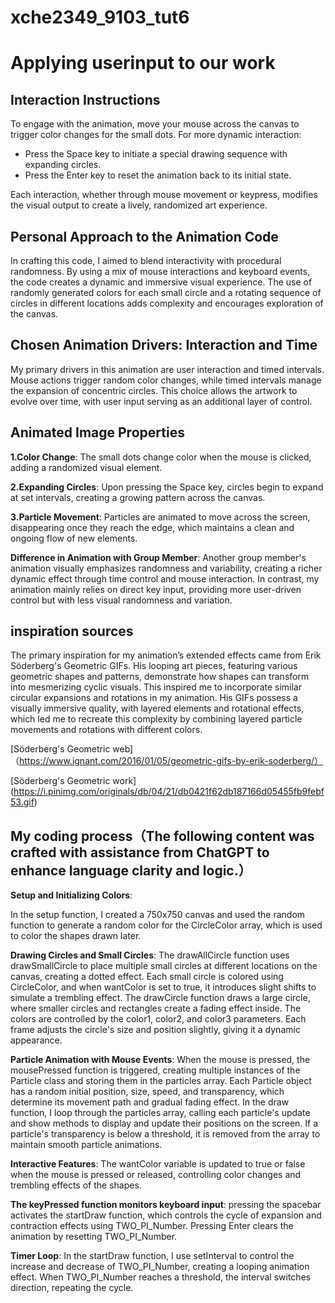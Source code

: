 # xche2349_9103_tut6
# Applying userinput to our work 
## **Interaction Instructions**
To engage with the animation, move your mouse across the canvas to trigger color changes for the small dots. For more dynamic interaction:

- Press the Space key to initiate a special drawing sequence with expanding circles.
- Press the Enter key to reset the animation back to its initial state.

Each interaction, whether through mouse movement or keypress, modifies the visual output to create a lively, randomized art experience.

## **Personal Approach to the Animation Code**
In crafting this code, I aimed to blend interactivity with procedural randomness. By using a mix of mouse interactions and keyboard events, the code creates a dynamic and immersive visual experience. The use of randomly generated colors for each small circle and a rotating sequence of circles in different locations adds complexity and encourages exploration of the canvas.

## **Chosen Animation Drivers: Interaction and Time**
My primary drivers in this animation are user interaction and timed intervals. Mouse actions trigger random color changes, while timed intervals manage the expansion of concentric circles. This choice allows the artwork to evolve over time, with user input serving as an additional layer of control.

## **Animated Image Properties**

**1.Color Change**: The small dots change color when the mouse is clicked, adding a randomized visual element.

**2.Expanding Circles**: Upon pressing the Space key, circles begin to expand at set intervals, creating a growing pattern across the canvas.

**3.Particle Movement**: Particles are animated to move across the screen, disappearing once they reach the edge, which maintains a clean and ongoing flow of new elements.

**Difference in Animation with Group Member**: Another group member's animation visually emphasizes randomness and variability, creating a richer dynamic effect through time control and mouse interaction. In contrast, my animation mainly relies on direct key input, providing more user-driven control but with less visual randomness and variation.

## **inspiration sources**
The primary inspiration for my animation’s extended effects came from Erik Söderberg's Geometric GIFs. His looping art pieces, featuring various geometric shapes and patterns, demonstrate how shapes can transform into mesmerizing cyclic visuals. This inspired me to incorporate similar circular expansions and rotations in my animation. His GIFs possess a visually immersive quality, with layered elements and rotational effects, which led me to recreate this complexity by combining layered particle movements and rotations with different colors.

[Söderberg's Geometric web]（https://www.ignant.com/2016/01/05/geometric-gifs-by-erik-soderberg/）

[Söderberg's Geometric work] (https://i.pinimg.com/originals/db/04/21/db0421f62db187166d05455fb9febf53.gif)

## **My coding process**（The following content was crafted with assistance from ChatGPT to enhance language clarity and logic.）

**Setup and Initializing Colors**:

In the setup function, I created a 750x750 canvas and used the random function to generate a random color for the CircleColor array, which is used to color the shapes drawn later.

**Drawing Circles and Small Circles**:
The drawAllCircle function uses drawSmallCircle to place multiple small circles at different locations on the canvas, creating a dotted effect. Each small circle is colored using CircleColor, and when wantColor is set to true, it introduces slight shifts to simulate a trembling effect.
The drawCircle function draws a large circle, where smaller circles and rectangles create a fading effect inside. The colors are controlled by the color1, color2, and color3 parameters. Each frame adjusts the circle's size and position slightly, giving it a dynamic appearance.

**Particle Animation with Mouse Events**:
When the mouse is pressed, the mousePressed function is triggered, creating multiple instances of the Particle class and storing them in the particles array. Each Particle object has a random initial position, size, speed, and transparency, which determine its movement path and gradual fading effect.
In the draw function, I loop through the particles array, calling each particle's update and show methods to display and update their positions on the screen. If a particle's transparency is below a threshold, it is removed from the array to maintain smooth particle animations.

**Interactive Features**:
The wantColor variable is updated to true or false when the mouse is pressed or released, controlling color changes and trembling effects of the shapes.

**The keyPressed function monitors keyboard input**: 
pressing the spacebar activates the startDraw function, which controls the cycle of expansion and contraction effects using TWO_PI_Number. Pressing Enter clears the animation by resetting TWO_PI_Number.

**Timer Loop**:
In the startDraw function, I use setInterval to control the increase and decrease of TWO_PI_Number, creating a looping animation effect. When TWO_PI_Number reaches a threshold, the interval switches direction, repeating the cycle.
